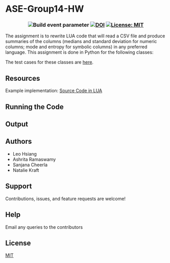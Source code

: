 # ASE-Group14-HW

<h3 align="center">

  ![Build event parameter](https://github.com/nakraft/CSC510/actions/workflows/main.yml/badge.svg?event=push)
  [![DOI](https://zenodo.org/badge/590073237.svg)](https://zenodo.org/badge/latestdoi/590073237)
 [![License: MIT](https://img.shields.io/badge/License-MIT-yellow.svg)](https://opensource.org/licenses/MIT)
  
</h3>

The assignment is to rewrite LUA code that will read a CSV file and produce summaries of the columns (medians and standard deviation for numeric columns; mode and entropy for symbolic columns) in any preferred language. This assignment is done in Python for the following classes:


The test cases for these classes are [here](https://github.com/LeooHsiang/ASE-Group14-HW/blob/main/src/test.py).

## Resources

Example implementation: [Source Code in LUA](https://github.com/txt/se22/blob/main/etc/pdf/csv.pdf)

## Running the Code

## Output 


## Authors 

- Leo Hsiang
- Ashrita Ramaswamy
- Sanjana Cheerla	
- Natalie Kraft


##  Support

Contributions, issues, and feature requests are welcome!

## Help

Email any queries to the contributors


## License
[MIT](https://tldrlegal.com/license/mit-license)
